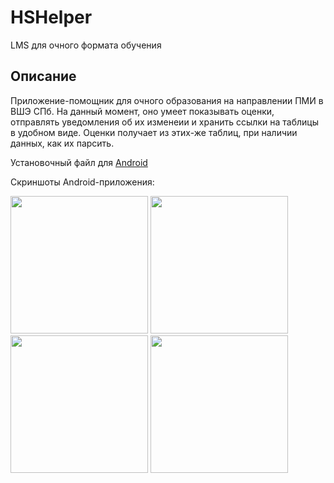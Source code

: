 # HSHelper

LMS для очного формата обучения

## Описание

Приложение-помощник для очного образования на направлении ПМИ в ВШЭ СПб. На данный момент, оно умеет показывать оценки, отправлять уведомления об их изменеии и хранить ссылки на таблицы в удобном виде. Оценки получает из этих-же таблиц, при наличии данных, как их парсить.

Установочный файл для [Android](https://github.com/HSHelper/HSHelper/releases/download/v0.1.0/HSHelper.apk)

Скриншоты Android-приложения:

<p float="left">
  <img src="https://user-images.githubusercontent.com/34661376/122398139-411c3d80-cf82-11eb-859d-8fa2ae3d7452.jpg" width="220" /> 
  <img src="https://user-images.githubusercontent.com/34661376/122398132-3feb1080-cf82-11eb-87f4-2a1693b5a5d4.jpg" width="220" />
  <img src="https://user-images.githubusercontent.com/34661376/122398046-2ba71380-cf82-11eb-9b87-7537b835f54b.jpg" width="220" />
  <img src="https://user-images.githubusercontent.com/34661376/122398123-3d88b680-cf82-11eb-9b41-d7ea76cafbc9.jpg" width="220" />
</p>


